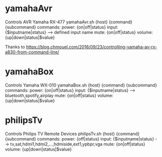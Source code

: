 # yamahaAvr
Controls AVR Yamaha RX-477
yamahaAvr.sh {host} {command} {subcommand} 
commands:
power: {on|off|status}
input: {$inputname|status} --> defined input name
mute: {on|off|status}
volume: {up|down|status|$value}

Thanks to https://blog.chmouel.com/2016/09/23/controlling-yamaha-av-rx-a830-from-command-line/ 

# yamahaBox
Controls Yamaha WX-010
yamahaBox.sh {host} {command} {subcommand} 
commands:
power: {on|off|status}
input: {$inputname|status} --> bluetooth,spotify,airplay
mute: {on|off|status}
volume: {up|down|status|$value}

# philipsTv
Controls Philips TV Remote Devices
philipsTv.sh {host} {command} {subcommand} 
commands:
power: {off|status}
input: {$inputname|status} --> tv,sat,hdmi1,hdmi2,...,hdmiside,ext1,ypbpr,vga
mute: {on|off|status}
volume: {up|down|status|$value}
